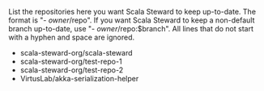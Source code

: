 List the repositories here you want Scala Steward to keep up-to-date.
The format is "- $owner/$repo".
If you want Scala Steward to keep a non-default branch up-to-date, use "- $owner/$repo:$branch".
All lines that do not start with a hyphen and space are ignored.

- scala-steward-org/scala-steward
- scala-steward-org/test-repo-1
- scala-steward-org/test-repo-2
- VirtusLab/akka-serialization-helper
